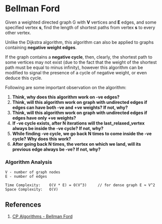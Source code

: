 # Bellman Ford
Given a weighted directed graph G with **V** vertices and **E** edges, and some specified vertex **s**, find the length of shortest paths from vertex **s** to every other vertex.

Unlike the Dijkstra algorithm, this algorithm can also be applied to graphs containing **negative weight edges**.

If the graph contains a **negative cycle**, then, clearly, the shortest path to some vertices may not exist (due to the fact that the weight of the shortest path must be equal to minus infinity), however this algorithm can be modified to signal the presence of a cycle of negative weight, or even deduce this cycle.

Following are some important observation on the algorithm:
1. **Think, why does this algorithm work on -ve edges?**
2. **Think, will this algorithm work on graph with undirected edges if edges can have both -ve and +ve weights? If not, why?**
3. **Think, will this algorithm work on graph with undirected edges if edges have only +ve weights?**
4. **If -ve cycle exists, after N iterations will the last_relaxed_vertex always be inside the -ve cycle? If not, why?**
5. **While finding -ve cycle, we go back N times to come inside the -ve cycle? Why does this work?**
6. **After going back N times, the vertex on which we land, will its previous edge always be -ve? If not, why?**

### Algorithm Analysis
```
V - number of graph nodes
E - number of edges

Time Complexity:    O(V * E) = O(V^3)     // for dense graph E ≈ V^2
Space Complexity:   O(V)
```

## References
1. [CP Algorithms - Bellman Ford](https://cp-algorithms.com/graph/bellman_ford.html)
